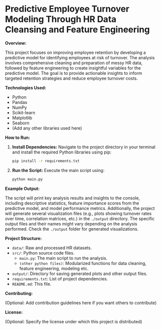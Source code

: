 # Predictive Employee Turnover Modeling Through HR Data Cleansing and Feature Engineering

**Overview:**

This project focuses on improving employee retention by developing a predictive model for identifying employees at risk of turnover.  The analysis involves comprehensive cleaning and preparation of messy HR data, followed by feature engineering to create insightful variables for the predictive model.  The goal is to provide actionable insights to inform targeted retention strategies and reduce employee turnover costs.

**Technologies Used:**

* Python
* Pandas
* NumPy
* Scikit-learn
* Matplotlib
* Seaborn
* (Add any other libraries used here)


**How to Run:**

1. **Install Dependencies:**  Navigate to the project directory in your terminal and install the required Python libraries using pip:

   ```bash
   pip install -r requirements.txt
   ```

2. **Run the Script:** Execute the main script using:

   ```bash
   python main.py
   ```

**Example Output:**

The script will print key analysis results and insights to the console, including descriptive statistics, feature importance scores from the predictive model, and model performance metrics.  Additionally, the project will generate several visualization files (e.g., plots showing turnover rates over time, correlation matrices, etc.) in the `./output` directory.  The specific output files and their names might vary depending on the analysis performed.  Check the `./output` folder for generated visualizations.


**Project Structure:**

* `data/`: Raw and processed HR datasets.
* `src/`: Python source code files.
    * `main.py`: The main script to run the analysis.
    * `(other python files)`:  Modularized functions for data cleaning, feature engineering, modeling etc.
* `output/`: Directory for saving generated plots and other output files.
* `requirements.txt`: List of project dependencies.
* `README.md`: This file.


**Contributing:**

(Optional: Add contribution guidelines here if you want others to contribute)


**License:**

(Optional: Specify the license under which this project is distributed)